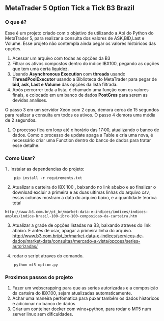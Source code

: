 ## MetaTrader 5 Option Tick a Tick B3 Brazil

### O que é?

Esse é um projeto criado com o objetivo de utilizando a Api do Python do MetaTrader 5, para realizar a consulta dos valores de ASK,BID,Last e Volume. 
Esse projeto não contempla ainda pegar os valores históricos das opções.

1. Acessar um arquivo com todas as opções da B3
2. Filtrar os ativos compostos dentro do índice IBX100, pegando as opções que tem uma certa liquidez.
3. Usando **Asynchronous Execution** com **threads** usando **ThreadPoolExecutor** usando a Biblioteca do MetaTrader para pegar de **bid, ask, Last e Volume** das opções da lista filtrada.
4. Após percorrer toda a lista, é chamado uma função com os valores finais, e colocado em um banco de dados **PostGres** para serem as devidas analises.

O passo 3 em um servidor Xeon com 2 cpus, demora cerca de 15 segundos para realizar a consulta em todos os ativos. O passo 4 demora uma média de 2 segundos.

1. O processo fica em loop até o horário das 17:00, atualizando o banco de dados. Como o processo de update apaga a Table e cria uma nova, é necessário criar uma Function dentro do banco de dados para tratar esse detalhe.

### Como Usar?
1 . Instalar as dependencias do projeto:

```
    pip install -r requirements.txt
```
2. Atualizar a carteira do IBX 100 , baixando no link abaixo e ao finalizar o download excluir a primeira e as duas ultimas linhas do arquivo csv, essas colunas mostram a data do arquivo baixo, e  a quantidade teorica total
```
http://www.b3.com.br/pt_br/market-data-e-indices/indices/indices-amplos/indice-brasil-100-ibrx-100-composicao-da-carteira.htm
```
3. Atualizar a grade de opções listadas na B3, baixando atraves do link abaixo. E antes de usar, apagar a primeira linha do arquivo.
http://www.b3.com.br/pt_br/market-data-e-indices/servicos-de-dados/market-data/consultas/mercado-a-vista/opcoes/series-autorizadas/

4. rodar o script atraves do comando.
```
    python mt5-option.py
```

### Proximos passos do projeto

1. Fazer um webscrapping para que as series autorizadas e a composiçāo da carteira do IBX100, sejam atualizadas automaticamente.
2. Achar uma maneira perfomatica para puxar também os dados historicos e adicionar no banco de dados.
3. Criar um conteiner docker com wine+python, para rodar o MT5 num server linux sem dificuldades.
